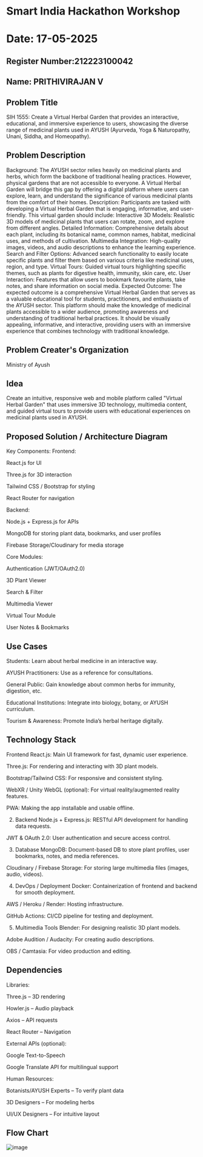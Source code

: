 # Smart India Hackathon Workshop
# Date: 17-05-2025
## Register Number:212223100042
## Name: PRITHIVIRAJAN V
## Problem Title
SIH 1555: Create a Virtual Herbal Garden that provides an interactive, educational, and immersive experience to users, showcasing the diverse range of medicinal plants used in AYUSH (Ayurveda, Yoga & Naturopathy, Unani, Siddha, and Homeopathy).
## Problem Description
Background: The AYUSH sector relies heavily on medicinal plants and herbs, which form the backbone of traditional healing practices. However, physical gardens that are not accessible to everyone. A Virtual Herbal Garden will bridge this gap by offering a digital platform where users can explore, learn, and understand the significance of various medicinal plants from the comfort of their homes. Description: Participants are tasked with developing a Virtual Herbal Garden that is engaging, informative, and user-friendly. This virtual garden should include: Interactive 3D Models: Realistic 3D models of medicinal plants that users can rotate, zoom, and explore from different angles. Detailed Information: Comprehensive details about each plant, including its botanical name, common names, habitat, medicinal uses, and methods of cultivation. Multimedia Integration: High-quality images, videos, and audio descriptions to enhance the learning experience. Search and Filter Options: Advanced search functionality to easily locate specific plants and filter them based on various criteria like medicinal uses, region, and type. Virtual Tours: Guided virtual tours highlighting specific themes, such as plants for digestive health, immunity, skin care, etc. User Interaction: Features that allow users to bookmark favourite plants, take notes, and share information on social media. Expected Outcome: The expected outcome is a comprehensive Virtual Herbal Garden that serves as a valuable educational tool for students, practitioners, and enthusiasts of the AYUSH sector. This platform should make the knowledge of medicinal plants accessible to a wider audience, promoting awareness and understanding of traditional herbal practices. It should be visually appealing, informative, and interactive, providing users with an immersive experience that combines technology with traditional knowledge.

## Problem Creater's Organization
Ministry of Ayush

## Idea
Create an intuitive, responsive web and mobile platform called "Virtual Herbal Garden" that uses immersive 3D technology, multimedia content, and guided virtual tours to provide users with educational experiences on medicinal plants used in AYUSH.

## Proposed Solution / Architecture Diagram
Key Components:
Frontend:

React.js for UI

Three.js for 3D interaction

Tailwind CSS / Bootstrap for styling

React Router for navigation

Backend:

Node.js + Express.js for APIs

MongoDB for storing plant data, bookmarks, and user profiles

Firebase Storage/Cloudinary for media storage

Core Modules:

Authentication (JWT/OAuth2.0)

3D Plant Viewer

Search & Filter

Multimedia Viewer

Virtual Tour Module

User Notes & Bookmarks


## Use Cases
Students: Learn about herbal medicine in an interactive way.

AYUSH Practitioners: Use as a reference for consultations.

General Public: Gain knowledge about common herbs for immunity, digestion, etc.

Educational Institutions: Integrate into biology, botany, or AYUSH curriculum.

Tourism & Awareness: Promote India’s herbal heritage digitally.


## Technology Stack
Frontend
React.js: Main UI framework for fast, dynamic user experience.

Three.js: For rendering and interacting with 3D plant models.

Bootstrap/Tailwind CSS: For responsive and consistent styling.

WebXR / Unity WebGL (optional): For virtual reality/augmented reality features.

PWA: Making the app installable and usable offline.

2. Backend
Node.js + Express.js: RESTful API development for handling data requests.

JWT & OAuth 2.0: User authentication and secure access control.

3. Database
MongoDB: Document-based DB to store plant profiles, user bookmarks, notes, and media references.

Cloudinary / Firebase Storage: For storing large multimedia files (images, audio, videos).

4. DevOps / Deployment
Docker: Containerization of frontend and backend for smooth deployment.

AWS / Heroku / Render: Hosting infrastructure.

GitHub Actions: CI/CD pipeline for testing and deployment.

5. Multimedia Tools
Blender: For designing realistic 3D plant models.

Adobe Audition / Audacity: For creating audio descriptions.

OBS / Camtasia: For video production and editing.

## Dependencies
Libraries:

Three.js – 3D rendering

Howler.js – Audio playback

Axios – API requests

React Router – Navigation

External APIs (optional):

Google Text-to-Speech

Google Translate API for multilingual support

Human Resources:

Botanists/AYUSH Experts – To verify plant data

3D Designers – For modeling herbs

UI/UX Designers – For intuitive layout
## Flow Chart
![image](https://github.com/user-attachments/assets/6bc5ed8d-5245-4218-ae5f-654c8b4a7bee)

